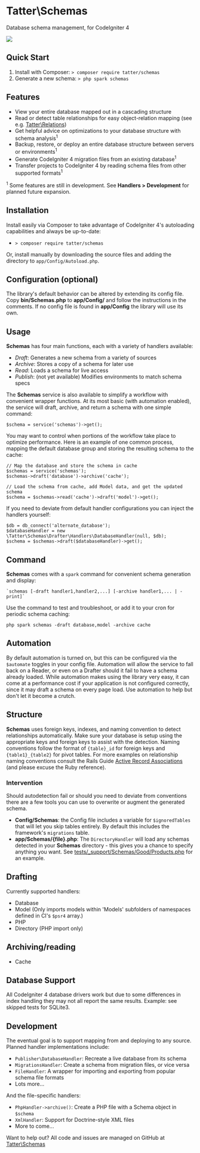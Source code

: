 # Tatter\Schemas
Database schema management, for CodeIgniter 4

[![](https://github.com/tattersoftware/codeigniter4-schemas/workflows/PHPUnit/badge.svg)](https://github.com/tattersoftware/codeigniter4-schemas/actions?query=workflow%3APHPUnit)

## Quick Start

1. Install with Composer: `> composer require tatter/schemas`
2. Generate a new schema: `> php spark schemas`

## Features

* View your entire database mapped out in a cascading structure
* Read or detect table relationships for easy object-relation mapping (see e.g. [Tatter\Relations](https://github.com/tattersoftware/codeigniter4-relations))
* Get helpful advice on optimizations to your database structure with schema analysis<sup>1</sup>
* Backup, restore, or deploy an entire database structure between servers or environments<sup>1</sup>
* Generate CodeIgniter 4 migration files from an existing database<sup>1</sup>
* Transfer projects to CodeIgniter 4 by reading schema files from other supported formats<sup>1</sup>

<sup>1</sup> Some features are still in development. See **Handlers > Development** for
planned future expansion.

## Installation

Install easily via Composer to take advantage of CodeIgniter 4's autoloading capabilities
and always be up-to-date:
* `> composer require tatter/schemas`

Or, install manually by downloading the source files and adding the directory to
`app/Config/Autoload.php`.

## Configuration (optional)

The library's default behavior can be altered by extending its config file. Copy
**bin/Schemas.php** to **app/Config/** and follow the instructions
in the comments. If no config file is found in **app/Config** the library will use its own.

## Usage

**Schemas** has four main functions, each with a variety of handlers available:
* *Draft*: Generates a new schema from a variety of sources
* *Archive*: Stores a copy of a schema for later use
* *Read*: Loads a schema for live access
* *Publish*: (not yet available) Modifies environments to match schema specs

The **Schemas** service is also available to simplify a workflow with convenient wrapper functions.
At its most basic (with automation enabled), the service will draft, archive, and return
a schema with one simple command:

	$schema = service('schemas')->get();

You may want to control when portions of the workflow take place to optimize performance.
Here is an example of one common process, mapping the default database group and storing
the resulting schema to the cache:

```
// Map the database and store the schema in cache
$schemas = service('schemas');
$schemas->draft('database')->archive('cache');

// Load the schema from cache, add Model data, and get the updated schema
$schema = $schemas->read('cache')->draft('model')->get();
```

If you need to deviate from default handler configurations you can inject the handlers yourself:
```
$db = db_connect('alternate_database');
$databaseHandler = new \Tatter\Schemas\Drafter\Handlers\DatabaseHandler(null, $db);
$schema = $schemas->draft($databaseHandler)->get();
```

## Command

**Schemas** comes with a `spark` command for convenient schema generation and display:

	`schemas [-draft handler1,handler2,...] [-archive handler1,... | -print]`

Use the command to test and troubleshoot, or add it to your cron for periodic schema caching:

	php spark schemas -draft database,model -archive cache

## Automation

By default automation is turned on, but this can be configured via the `$automate` toggles
in your config file. Automation will allow the service to fall back on a Reader, or even on
a Drafter should it fail to have a schema already loaded. While automation makes using the
library very easy, it can come at a performance cost if your application is not configured
correctly, since it may draft a schema on every page load. Use automation to help but don't
let it become a crutch.

## Structure

**Schemas** uses foreign keys, indexes, and naming convention to detect relationships
automatically. Make sure your database is setup using the appropriate keys and
foreign keys to assist with the detection. Naming conventions follow the format of
`{table}_id` for foreign keys and `{table1}_{table2}` for pivot tables. For more examples
on relationship naming conventions consult the Rails Guide
[Active Record Associations](https://guides.rubyonrails.org/association_basics.html#the-types-of-associations)
(and please excuse the Ruby reference).

### Intervention

Should autodetection fail or should you need to deviate from conventions there are a few
tools you can use to overwrite or augment the generated schema.

* **Config/Schemas**: the Config file includes a variable for `$ignoredTables` that will let you skip tables entirely. By default this includes the framework's `migrations` table.
* **app/Schemas/{file}.php**: The `DirectoryHandler` will load any schemas detected in your **Schemas** directory - this gives you a chance to specify anything you want. See [tests/_support/Schemas/Good/Products.php](tests/_support/Schemas/Good/Products.php) for an example.

## Drafting

Currently supported handlers:

* Database
* Model (Only imports models within 'Models' subfolders of namespaces defined in CI's `$psr4` array.)
* PHP
* Directory (PHP import only)

## Archiving/reading

* Cache

## Database Support

All CodeIgniter 4 database drivers work but due to some differences in index handling they
may not all report the same results. Example: see skipped tests for SQLite3.

## Development

The eventual goal is to support mapping from and deploying to any source. Planned handler
implementations include:

* `Publisher\DatabaseHandler`: Recreate a live database from its schema
* `MigrationsHandler`: Create a schema from migration files, or vice versa
* `FileHandler`: A wrapper for importing and exporting from popular schema file formats
* Lots more...

And the file-specific handlers:
* `PhpHandler->archive()`: Create a PHP file with a Schema object in `$schema`
* `XmlHandler`: Support for Doctrine-style XML files
* More to come...

Want to help out? All code and issues are managed on GitHub at [Tatter\Schemas](https://github.com/tattersoftware/codeigniter4-schemas)
